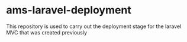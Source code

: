 # ams-laravel-deployment
This repository is used to carry out the deployment stage for the laravel MVC that was created previously
